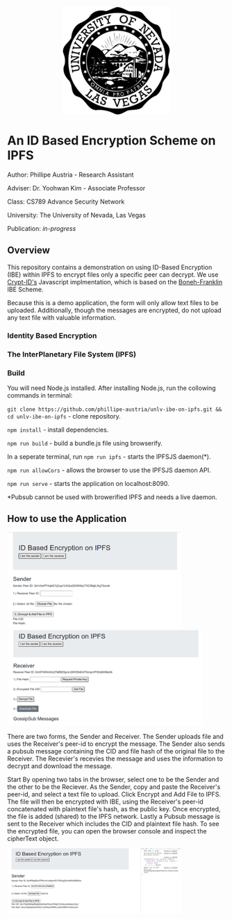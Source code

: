 <p align="center">
  <img src="./assets/imgs/unlv-emblem.png" width="250" />
</p>
                                                  
# An ID Based Encryption Scheme on IPFS

Author: Phillipe Austria - Research Assistant

Adviser: Dr. Yoohwan Kim - Associate Professor

Class: CS789 Advance Security Network

University: The University of Nevada, Las Vegas

Publication: *in-progress*

## Overview

This repository contains a demonstration on using ID-Based Encryption (IBE) within IPFS to encrypt files only a specific peer can decrypt. We use [Crypt-ID's](https://github.com/cryptid-org/getting-started#CryptID.native-+-CryptID.js) Javascript implmentation, which is based on the [Boneh-Franklin](https://crypto.stanford.edu/~dabo/papers/bfibe.pdf) IBE Scheme.

Because this is a demo application, the form will only allow text files to be uploaded. Additionally, though the messages are encrypted, do not upload any text file with valuable information.

### Identity Based Encryption

### The InterPlanetary File System (IPFS)

### Build

You will need Node.js installed. After installing Node.js, run the collowing commands in terminal:

`git clone https://github.com/phillipe-austria/unlv-ibe-on-ipfs.git && cd unlv-ibe-on-ipfs` - clone repository.

`npm install` - install dependencies.

`npm run build` - build a bundle.js file using browserify.

In a seperate terminal, run `npm run ipfs` - starts the IPFSJS daemon(*).

`npm run allowCors` - allows the browser to use the IPFSJS daemon API.

`npm run serve` - starts the application on localhost:8090.

*Pubsub cannot be used with browerified IPFS and needs a live daemon.


## How to use the Application

<div>
  <img src="/assets/imgs/sender-form-1.png" width="400px" />
  <img src="/assets/imgs/reciever-form-1.png" width="450px" />
<div>

There are two forms, the Sender and Receiver. The Sender uploads file and uses the Receiver's peer-id to encrypt the message. The Sender also sends a pubsub message containing the CID and file hash of the original file to the Receiver. The Recevier's recevies the message and uses the information to decrypt and download the message. 

Start By opening two tabs in the browser, select one to be the Sender and the other to be the Reciever. As the Sender, copy and paste the Receiver's peer-id, and select a text file to upload. Click Encrypt and Add File to IPFS. The file will then be encrypted with IBE, using the Receiver's peer-id concatenated with plaintext file's hash, as the public key. Once encrypted, the file is added (shared) to the IPFS network. Lastly a Pubsub message is sent to the Receiver which includes the CID and plaintext file hash. To see the encrypted file, you can open the browser console and inspect the cipherText object.

<img src="/assets/imgs/sender-form-2.png" width="400px" />
